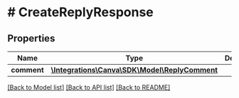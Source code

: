 # # CreateReplyResponse

## Properties

Name | Type | Description | Notes
------------ | ------------- | ------------- | -------------
**comment** | [**\Integrations\Canva\SDK\Model\ReplyComment**](ReplyComment.md) |  |

[[Back to Model list]](../../README.md#models) [[Back to API list]](../../README.md#endpoints) [[Back to README]](../../README.md)
